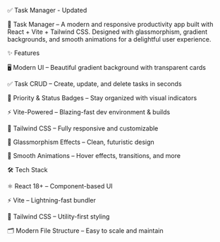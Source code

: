 ✅ Task Manager - Updated

🚀 Task Manager – A modern and responsive productivity app built with React + Vite + Tailwind CSS.
Designed with glassmorphism, gradient backgrounds, and smooth animations for a delightful user experience.

✨ Features

🖥 Modern UI – Beautiful gradient background with transparent cards

✅ Task CRUD – Create, update, and delete tasks in seconds

🔔 Priority & Status Badges – Stay organized with visual indicators

⚡ Vite-Powered – Blazing-fast dev environment & builds

🎨 Tailwind CSS – Fully responsive and customizable

🧊 Glassmorphism Effects – Clean, futuristic design

🔄 Smooth Animations – Hover effects, transitions, and more

🛠 Tech Stack

⚛️ React 18+ – Component-based UI

⚡ Vite – Lightning-fast bundler

🎨 Tailwind CSS – Utility-first styling

🗂 Modern File Structure – Easy to scale and maintain



